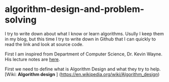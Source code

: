 # algorithm-design-and-problem-solving

I try to write down about what I know or learn algorithms. Usully I keep them in my blog, but this time I try to write down in Github that
I can quickly to read the link and look at source code.

First I am inspired from Department of Computer Science, Dr. Kevin Wayne. His lecture notes are [here](http://www.cs.princeton.edu/~wayne/kleinberg-tardos/).

First we need to define what is Algorithm Design and what they try to help. 
[Wiki: **Algorithm design** ] (https://en.wikipedia.org/wiki/Algorithm_design)
